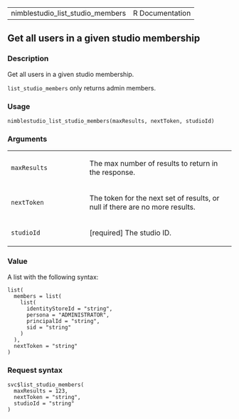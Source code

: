 <table style="width: 100%;">
<tbody>
<tr class="odd">
<td>nimblestudio_list_studio_members</td>
<td style="text-align: right;">R Documentation</td>
</tr>
</tbody>
</table>

## Get all users in a given studio membership

### Description

Get all users in a given studio membership.

`list_studio_members` only returns admin members.

### Usage

    nimblestudio_list_studio_members(maxResults, nextToken, studioId)

### Arguments

<table>
<colgroup>
<col style="width: 35%" />
<col style="width: 65%" />
</colgroup>
<tbody>
<tr class="odd">
<td><code
id="nimblestudio_list_studio_members_:_maxResults">maxResults</code></td>
<td><p>The max number of results to return in the response.</p></td>
</tr>
<tr class="even">
<td><code
id="nimblestudio_list_studio_members_:_nextToken">nextToken</code></td>
<td><p>The token for the next set of results, or null if there are no
more results.</p></td>
</tr>
<tr class="odd">
<td><code
id="nimblestudio_list_studio_members_:_studioId">studioId</code></td>
<td><p>[required] The studio ID.</p></td>
</tr>
</tbody>
</table>

### Value

A list with the following syntax:

    list(
      members = list(
        list(
          identityStoreId = "string",
          persona = "ADMINISTRATOR",
          principalId = "string",
          sid = "string"
        )
      ),
      nextToken = "string"
    )

### Request syntax

    svc$list_studio_members(
      maxResults = 123,
      nextToken = "string",
      studioId = "string"
    )

